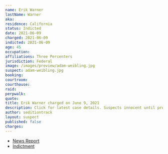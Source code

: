 ```yaml
---
name: Erik Warner
lastName: Warner
aka:
residence: California
status: Indicted
date: 2021-06-09
charged: 2021-06-09
indicted: 2021-06-09
age: 45
occupation:
affiliations: Three Percenters
jurisdiction: Federal
image: /images/preview/adam-weibling.jpg
suspect: adam-weibling.jpg
booking:
courtroom:
courthouse:
raid:
perpwalk:
quote:
title: Erik Warner charged on June 9, 2021
description: Click for latest case details. Suspects innocent until proven guilty.
author: seditiontrack
layout: suspect
published: false
charges:
---
```


- [News Report]()
- [Indictment](https://extremism.gwu.edu/sites/g/files/zaxdzs2191/f/Kinnison%20et%20al%20Indictment.pdf)
